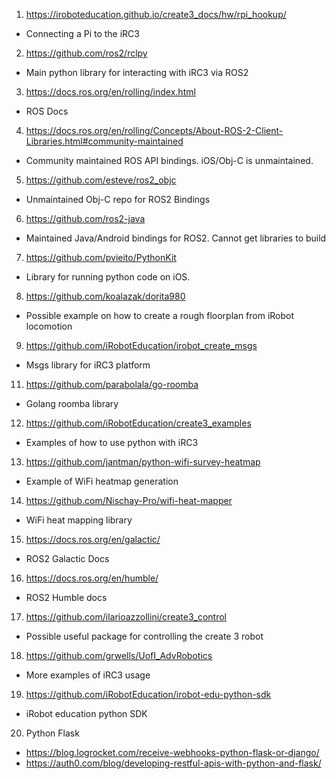 1) https://iroboteducation.github.io/create3_docs/hw/rpi_hookup/
  - Connecting a Pi to the iRC3
2) https://github.com/ros2/rclpy
  - Main python library for interacting with iRC3 via ROS2
3) https://docs.ros.org/en/rolling/index.html
  - ROS Docs
4) https://docs.ros.org/en/rolling/Concepts/About-ROS-2-Client-Libraries.html#community-maintained
  - Community maintained ROS API bindings. iOS/Obj-C is unmaintained.
5) https://github.com/esteve/ros2_objc
  - Unmaintained Obj-C repo for ROS2 Bindings
6) https://github.com/ros2-java
  - Maintained Java/Android bindings for ROS2. Cannot get libraries to build
7) https://github.com/pvieito/PythonKit
  - Library for running python code on iOS.
8) https://github.com/koalazak/dorita980
  - Possible example on how to create a rough floorplan from iRobot locomotion
9) https://github.com/iRobotEducation/irobot_create_msgs
  - Msgs library for iRC3 platform
11) https://github.com/parabolala/go-roomba
  - Golang roomba library
12) https://github.com/iRobotEducation/create3_examples
  - Examples of how to use python with iRC3
13) https://github.com/jantman/python-wifi-survey-heatmap
  - Example of WiFi heatmap generation
14) https://github.com/Nischay-Pro/wifi-heat-mapper
  - WiFi heat mapping library
15) https://docs.ros.org/en/galactic/
  - ROS2 Galactic Docs
16) https://docs.ros.org/en/humble/
  - ROS2 Humble docs
17) https://github.com/ilarioazzollini/create3_control
  - Possible useful package for controlling the create 3 robot
18) https://github.com/grwells/UofI_AdvRobotics
  - More examples of iRC3 usage
19) https://github.com/iRobotEducation/irobot-edu-python-sdk
  - iRobot education python SDK
20) Python Flask
  - https://blog.logrocket.com/receive-webhooks-python-flask-or-django/
  - https://auth0.com/blog/developing-restful-apis-with-python-and-flask/
